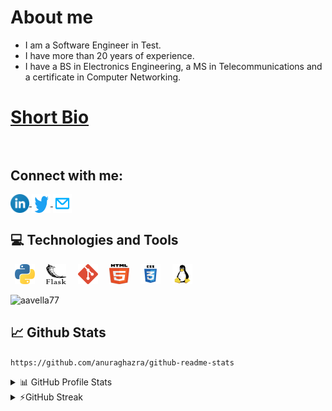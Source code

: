 # About me
* I am a Software Engineer in Test.
* I have more than 20 years of experience.
* I have a BS in Electronics Engineering, a MS in Telecommunications and a certificate in Computer Networking.

# [Short Bio](https://aavella77.github.io/about.html)<br><br>

## Connect with me:
<p align="left">  
	<a href="https://www.linkedin.com/in/alejandro-avella-26a0364/" target="blank">
		<img align="center" height="30" width="30" src="images/linkedin.svg" alt="Alejandro Avella | LinkedIn" />
	</a>
	<a href="https://x.com/AAvella32010" target="blank">
		<img align="center" height="30" width="30" src="images/twitter.svg" alt="Alejandro Avella | Twitter" />
	</a>
	<a href="mailto:aeavella77@gmail.com">
		<img align="center" height="30" width="30" src="images/mail.svg" alt="Alejandro Avella | Mail" />
  </a>
</p>

## 💻 Technologies and Tools
<p align="left"> 
	<code> <img height="32" width="32" src="images/python.svg" /> </code>
	<code> <img height="32" width="32" src="images/flask.svg" /> </code>
	<code> <img height="32" width="32" src="images/git.svg" /> </code>
	<code> <img height="32" width="32" src="images/html5.svg" /> </code>
	<code> <img height="32" width="32" src="images/css3.svg" /> </code>
	<code> <img height="32" width="32" src="images/linux.svg" /> </code>
</p>  

<p align="left"> <img src="https://komarev.com/ghpvc/?username=aavella77&label=Profile%20views&color=0e75b6&style=flat" alt="aavella77" /> </p>


## 📈 Github Stats
``
 https://github.com/anuraghazra/github-readme-stats
 ``
<details>
  <summary>📊 GitHub Profile Stats</summary>
  <br/>
  <a href="https://github.com/anuraghazra/github-readme-stats"><img alt="Alejandro Avella's Github Stats" src="https://github-readme-stats.vercel.app/api?username=aavella77&show_icons=true&count_private=true&locale=en&layout=compact&theme=prussian" /></a>
</details>

<details>
  <summary>⚡GitHub Streak</summary>
  <br/>
  <a href="https://github.com/DenverCoder1/github-readme-streak-stats"><img alt="Alejandro Avella's GitHub Streak" src="https://github-readme-streak-stats.herokuapp.com/?user=aavella77&theme=prussian" /></a>
</details>
<br />

